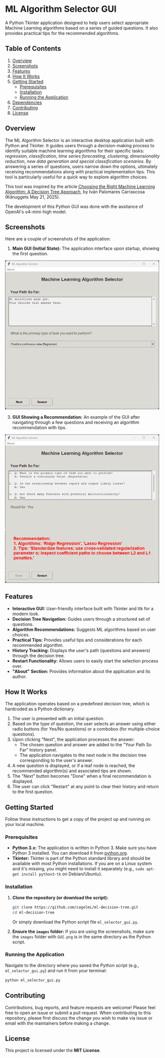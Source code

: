 # ML Algorithm Selector GUI

A Python Tkinter application designed to help users select appropriate Machine Learning algorithms based on a series of guided questions. It also provides practical tips for the recommended algorithms.

## Table of Contents

1.  [Overview](#overview)
2.  [Screenshots](#screenshots)
3.  [Features](#features)
4.  [How It Works](#how-it-works)
5.  [Getting Started](#getting-started)
    *   [Prerequisites](#prerequisites)
    *   [Installation](#installation)
    *   [Running the Application](#running-the-application)
6.  [Dependencies](#dependencies)
7. [Contributing](#contributing)
8. [License](#license)

## Overview

The ML Algorithm Selector is an interactive desktop application built with Python and Tkinter. It guides users through a decision-making process to identify suitable machine learning algorithms for their specific tasks: *regression, classification, time series forecasting, clustering, dimensionality reduction, new data generation and special classification scenarios*. By answering a series of questions, users narrow down the options, ultimately receiving recommendations along with practical implementation tips. This tool is particularly useful for a quick way to explore algorithm choices.

This tool was inspired by the article [Choosing the Right Machine Learning Algorithm: A Decision Tree Approach](https://www.kdnuggets.com/choosing-the-right-machine-learning-algorithm-a-decision-tree-approach), by Iván Palomares Carrascosa (Kdnuggets May 21, 2025).

The development of this Python GUI was done with the assitance of OpenAI's o4-mini-high model.

## Screenshots

Here are a couple of screenshots of the application:

1.  **Main GUI (Initial State):** The application interface upon startup, showing the first question.

<img src="./images/GUI0.png" alt="GUI Initial State" width="500" />

3.  **GUI Showing a Recommendation:** An example of the GUI after navigating through a few questions and receiving an algorithm recommendation with tips.

<img src="./images/GUI.png" alt="GUI with Recommendation" width="500" />

## Features

*   **Interactive GUI:** User-friendly interface built with Tkinter and ttk for a modern look.
*   **Decision Tree Navigation:** Guides users through a structured set of questions.
*   **Algorithm Recommendations:** Suggests ML algorithms based on user choices.
*   **Practical Tips:** Provides useful tips and considerations for each recommended algorithm.
*   **History Tracking:** Displays the user's path (questions and answers) through the decision tree.
*   **Restart Functionality:** Allows users to easily start the selection process over.
*   **"About" Section:** Provides information about the application and its author.

## How It Works

The application operates based on a predefined decision tree, which is hardcoded as a Python dictionary.
1.  The user is presented with an initial question.
2.  Based on the type of question, the user selects an answer using either radio buttons (for Yes/No questions) or a combobox (for multiple-choice questions).
3.  Upon clicking "Next", the application processes the answer:
    *   The chosen question and answer are added to the "Your Path So Far" history panel.
    *   The application navigates to the next node in the decision tree corresponding to the user's answer.
4.  A new question is displayed, or if a leaf node is reached, the recommended algorithm(s) and associated tips are shown.
5.  The "Next" button becomes "Done" when a final recommendation is displayed.
6.  The user can click "Restart" at any point to clear their history and return to the first question.

## Getting Started

Follow these instructions to get a copy of the project up and running on your local machine.

### Prerequisites

*   **Python 3.x:** The application is written in Python 3. Make sure you have Python 3 installed. You can download it from [python.org](https://www.python.org/downloads/).
*   **Tkinter:** Tkinter is part of the Python standard library and should be available with most Python installations. If you are on a Linux system and it's missing, you might need to install it separately (e.g., `sudo apt-get install python3-tk` on Debian/Ubuntu).

### Installation

1.  **Clone the repository (or download the script):**
    ```bash
    git clone https://github.com/cagelmi/ml-decision-tree.git
    cd ml-decision-tree
    ```
    Or simply download the Python script file `ml_selector_gui.py`.

2.  **Ensure the `images` folder:**
    If you are using the screenshots, make sure the `images` folder with `GUI.png` is in the same directory as the Python script.

### Running the Application

Navigate to the directory where you saved the Python script (e.g., `ml_selector_gui.py`) and run it from your terminal:

```bash
python ml_selector_gui.py
```

## Contributing

Contributions, bug reports, and feature requests are welcome! Please feel free to open an issue or submit a pull request.
When contributing to this repository, please first discuss the change you wish to make via issue or email with the maintainers before making a change.

## License

This project is licensed under the **MIT License**.

